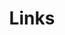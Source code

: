 ---
title: Links
links:
  - title: GitHub
    website: https://github.com/Kunter-Bunt
    image: GitHub.png
  - title: LinkedIn
    website: https://www.linkedin.com/in/marius-wodtke/
    image: LinkedIn.png
  - title: RSS Feed
    website: https://www.marius-wodtke.de/index.xml
    image: Feed.png
  - title: Microsoft MVP
    website: https://mvp.microsoft.com/en-US/MVP/profile/e4ace20d-ed50-4d7d-b140-4759582cf1c3
    image: MVP.png
  - title: "YouTube: Everything around Dataverse"
    website: https://www.youtube.com/@EverythingAroundDataverse
    image: YouTube.svg
  - title: "YouTube: Power Platform Learners"
    website: https://www.youtube.com/@PowerPlatformLearners
    image: YouTube.svg
menu:
    main: 
        weight: 4
        params:
            icon: link

comments: false
---